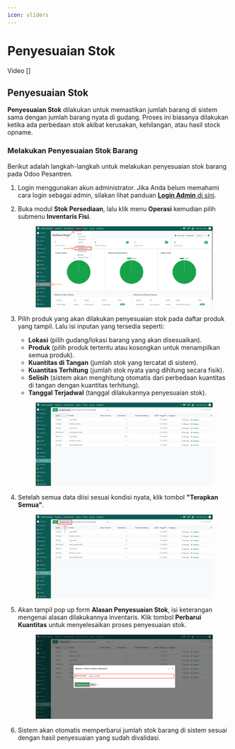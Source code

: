 ```yaml
---
icon: sliders
---
```


# Penyesuaian Stok

Video \[]

## Penyesuaian Stok

**Penyesuaian Stok** dilakukan untuk memastikan jumlah barang di sistem sama dengan jumlah barang nyata di gudang. Proses ini biasanya dilakukan ketika ada perbedaan stok akibat kerusakan, kehilangan, atau hasil stock opname.

### Melakukan Penyesuaian Stok Barang

Berikut adalah langkah-langkah untuk melakukan penyesuaian stok barang pada Odoo Pesantren.

1. Login menggunakan akun administrator. Jika Anda belum memahami cara login sebagai admin, silakan lihat panduan [**Login Admin** di sini](../../panduan-login/login-admin.md).
2.  Buka modul **Stok Persediaan**, lalu klik menu **Operasi** kemudian pilih submenu **Inventaris Fisi**.

    <figure><img src="../../.gitbook/assets/images-519.png" alt=""><figcaption></figcaption></figure>


3.  Pilih produk yang akan dilakukan penyesuaian stok pada daftar produk yang tampil. Lalu isi inputan yang tersedia seperti:

    * **Lokasi** (pilih gudang/lokasi barang yang akan disesuaikan).
    * **Produk** (pilih produk tertentu atau kosongkan untuk menampilkan semua produk).
    * **Kuantitas di Tangan** (jumlah stok yang tercatat di sistem).
    * **Kuantitas Terhitung** (jumlah stok nyata yang dihitung secara fisik).
    * **Selisih** (sistem akan menghitung otomatis dari perbedaan kuantitas di tangan dengan kuantitas terhitung).
    * **Tanggal Terjadwal** (tanggal dilakukannya penyesuaian stok).

    <figure><img src="../../.gitbook/assets/images-520.png" alt=""><figcaption></figcaption></figure>


4.  Setelah semua data diisi sesuai kondisi nyata, klik tombol **"Terapkan Semua"**.

    <figure><img src="../../.gitbook/assets/images-521 (1).png" alt=""><figcaption></figcaption></figure>


5.  Akan tampil pop up form **Alasan Penyesuaian Stok**, isi keterangan mengenai alasan dilakukannya inventaris. Klik tombol **Perbarui Kuantitas** untuk menyelesaikan proses penyesuaian stok.

    <figure><img src="../../.gitbook/assets/images-522.png" alt=""><figcaption></figcaption></figure>


6. Sistem akan otomatis memperbarui jumlah stok barang di sistem sesuai dengan hasil penyesuaian yang sudah divalidasi.
